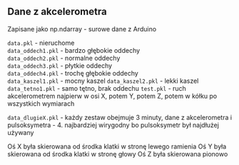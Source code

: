 ## Dane z akcelerometra

Zapisane jako np.ndarray - surowe dane z Arduino

`data.pkl` - nieruchome  
`data_oddech1.pkl` - bardzo głębokie oddechy  
`data_oddech2.pkl` - normalne oddechy  
`data_oddech3.pkl` - płytkie oddechy  
`data_oddech4.pkl` - trochę głębokie oddechy  
`data_kaszel1.pkl` - mocny kaszel
`data_kaszel2.pkl` - lekki kaszel
`data_tetno1.pkl` - samo tętno, brak oddechu
`test.pkl` - ruch akcelerometrem najpierw w osi X, potem Y, potem Z, potem w kółku po wszystkich wymiarach  

`data_dlugieX.pkl` - każdy zestaw obejmuje 3 minuty, dane z akcelerometra i pulsoksymetra - 4. najbardziej wirygodny bo pulsoksymetr był najdłużej używany

Oś X była skierowana od środka klatki w stronę lewego ramienia
Oś Y była skierowana od środka klatki w stronę głowy
Oś Z była skierowana pionowo